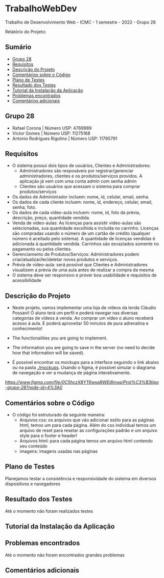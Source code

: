 # TrabalhoWebDev
Trabalho de Desenvolvimento Web - ICMC - 1 semestre - 2022 - Grupo 28



Relatório do Projeto:

## Sumário
* [Grupo 28](#grupo-28)
* [Requisitos](#requisitos)
* [Descrição do Projeto](#descrição-do-projeto)
* [Comentários sobre o Código](#comentários-sobre-o-código)
* [Plano de Testes](#plano-de-testes)
* [Resultado dos Testes](#resultado-dos-testes)
* [Tutorial da Instalação da Aplicação](#tutorial-da-instalação-da-aplicação)
* [Problemas encontrados](#problemas-encontrados)
* [Comentários adicionais](#comentários-adicionais)  

## Grupo 28
 - Rafael Corona  |  Número USP: 4769989
 - Victor Gomes |  Número USP: 11275168
 - Antonio Rodrigues Rigolino | Número USP: 11795791


## Requisitos
- O sistema possui dois tipos de usuários, Clientes e Administradores:  
     - Administradores são resposáveis por registrar/gerenciar administradores, clientes e os produtos/serviços providos. A aplicação já vem com uma conta admin com senha admin  
     - Clientes são usuários que acessam o sistema para comprar produtos/serviços 
- Os dados de Administrador incluem: nome, id, celular, email, senha. 
- Os dados de cada cliente incluem: nome, id, endereço, celular, email, senha, foto.  
- Os dados de cada vídeo-aula incluem: nome, id, foto da prévia, descrição, preço, quantidade vendida.
- Venda de vídeo-aulas: As licenças para assistir video-aulas são selecionadas, sua quantidade escolhida e incluída no carrinho. Licenças são compradas usando o número de um cartão de crédito (qualquer número é aceitado pelo sistema). A quantidade de licenças vendidas é adicionada à quantidade vendida. Carrinhos são esvaziados somente no pagamanto ou pelos clientes. 
- Gerenciamento de Produtos/Serviços: Administradores podem criar/atualizar/ler/deletar novos produtos e serviços.
- Prévia de video-aula: será possível que Clientes e Administradores visualizem a prévia de uma aula antes de realizar a compra da mesma
- O sistema deve ser responsivo e prover boa usabilidade e requisitos de acessibilidade

## Descrição do Projeto
- Neste projeto, vamos implementar uma loja de vídeos da lenda Cláudio Possani! O aluno terá um perfil e poderá navegar nas diversas categorias de vídeos à venda.
 Ao comprar um vídeo o aluno receberá acesso à aula. E poderá aproveitar 50 minutos de pura adrenalina e conhecimento!

- The functionalities you are going to implement.  

- The information you are going to save in the server (no need to decide how that information will be saved).  
- É possível encontrar os mockups para a interface seguindo o link abaixo ou na pasta [./mockups](../blob/master/LICENSE). Usando o figma, é possível simular o diagrama de navegação e ver a mudança de página interativamente.  
 
 *https://www.figma.com/file/0C5hczX8YT6wsqRWEi6mxq/Prot%C3%B3tipo-grupo-28?node-id=4%3A0*
 
## Comentários sobre o Código
- O código foi estruturado da seguinte maneira:
   - Arquivos css: os arquivos que vão adicionar estilo para as páginas html, temos um para cada página. Além do css individual temos um arquivo de reset para resetar as configurações padrão e um arquivo style para o footer e header!
   - Arquivos html: para cada página temos um arquivo html contendo seu conteúdo
   - imagens: imagens usadas nas páginas
## Plano de Testes   
Planejamos testar a consistência e responsividade do sistema em diversos dispositivos e navegadores
## Resultado dos Testes  
Até o momento não foram realizados testes
## Tutorial da Instalação da Aplicação  
## Problemas encontrados  
Até o momento não foram encontrados grandes problemas
## Comentários adicionais  
